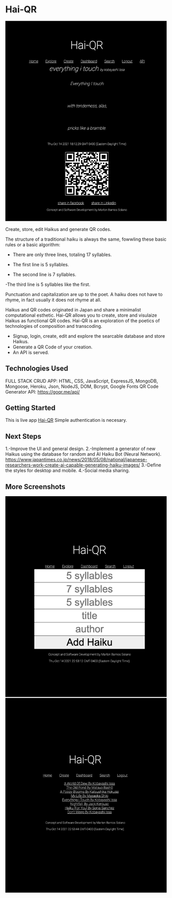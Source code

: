 # Hai-QR

![screenshot](https://github.com/marlonbarrios/project2-hai-QR/blob/main/public/assets/images/show.png)

Create, store, edit Haikus and generate QR codes.

The structure of a traditional haiku is always the same, fowwling these basic rules or a basic algorithm:

- There are only three lines, totaling 17 syllables.

- The first line is 5 syllables.

- The second line is 7 syllables.

-The third line is 5 syllables like the first.

Punctuation and capitalization are up to the poet.
A haiku does not have to rhyme, in fact usually it does not rhyme at all.

Haikus and QR codes originated in Japan and share a minimalist computational esthetic. Hai-QR allows you to create, store and visulaize Haikus as functional QR codes. Hai-QR is an exploration of the poetics of technologies of composition and transcoding. 
- Signup, login, create, edit and explore the searcable database and store Haikus.
- Generate a QR Code of your creation.
- An API is served.


## Technologies Used

FULL STACK CRUD APP: HTML, CSS, JavaScript, ExpressJS, MongoDB, Mongoose, Heroku, Json, NodeJS, DOM, Bcrypt, Google Fonts
QR Code Generator API: https://goqr.me/api/

## Getting Started

This is live app [Hai-QR](https://haiqr2.herokuapp.com/ 'You need to Sigup and Log in')
Simple authentication is necesary.

## Next Steps
1.-Improve the UI and general design.
2.-Implement a generator of new Haikus using the database for random and AI Haiku Bot (Neural Network).
https://www.japantimes.co.jp/news/2018/05/08/national/japanese-researchers-work-create-ai-capable-generating-haiku-images/
3.-Define the styles for desktop and mobile.
4.-Social media sharing.

## More Screenshots
![Screenshot](https://github.com/marlonbarrios/project2-hai-QR/blob/main/public/assets/images/create%20new.png?raw=true)
![screenshot](https://github.com/marlonbarrios/project2-hai-QR/blob/main/public/assets/images/all%20haikkus.png?raw=true)





















